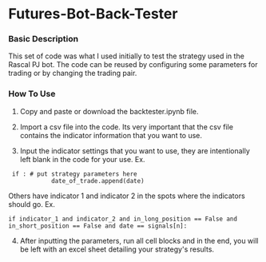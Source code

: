 # Futures-Bot-Back-Tester

### Basic Description
This set of code was what I used initially to test the strategy used in the Rascal PJ bot. The code can be reused by configuring some parameters for trading or by changing the trading pair. 


### How To Use

1. Copy and paste or download the backtester.ipynb file.

2. Import a csv file into the code. Its very important that the csv file contains the indicator information that you want to use.

3. Input the indicator settings that you want to use, they are intentionally left blank in the code for your use. Ex.
```
 if : # put strategy parameters here
            date_of_trade.append(date)
```

Others have indicator 1 and indicator 2 in the spots where the indicators should go. Ex.
```
if indicator_1 and indicator_2 and in_long_position == False and in_short_position == False and date == signals[n]:
```

4. After inputting the parameters, run all cell blocks and in the end, you will be left with an excel sheet detailing your strategy's results.

